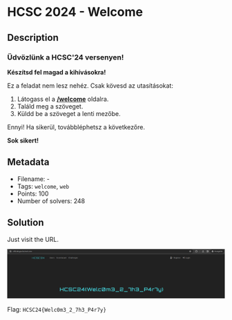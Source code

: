 # HCSC 2024 - Welcome

## Description

### Üdvözlünk a HCSC'24 versenyen!

**Készítsd fel magad a kihívásokra!**

Ez a feladat nem lesz nehéz. Csak kövesd az utasításokat:

1. Látogass el a **[/welcome](https://ctfd.nki.gov.hu/welcome)** oldalra.
2. Találd meg a szöveget.
3. Küldd be a szöveget a lenti mezőbe.

Ennyi! Ha sikerül, továbbléphetsz a következőre.

**Sok sikert!**

## Metadata

- Filename: -
- Tags: `welcome`, `web`
- Points: 100
- Number of solvers: 248

## Solution

Just visit the URL.

![Welcome](media/welcome.png)

Flag: `HCSC24{Welc0m3_2_7h3_P4r7y}`